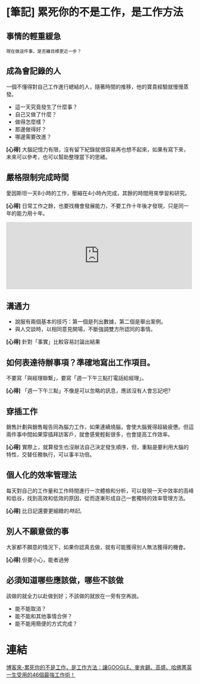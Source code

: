 # [筆記] 累死你的不是工作，是工作方法



## 事情的輕重緩急
`現在做這件事，是否離目標更近一步？`

<!--more-->
## 成為會記錄的人
一個不懂得對自己工作進行總結的人，隨著時間的推移，他的寶貴經驗就慢慢蒸發。
- 這一天究竟發生了什麼事？
- 自己又做了什麼？
- 做得怎麼樣？
-  那邊做得好？
-  哪邊需要改進？

**[心得]** 大腦記憶力有限，沒有留下紀錄就很容易再也想不起來，如果有寫下來，未來可以參考，也可以幫助整理當下的思緒。

## 嚴格限制完成時間
愛因斯坦一天8小時的工作，壓縮在4小時內完成，其餘的時間用來學習和研究。

**[心得]** 日常工作之餘，也要找機會發展能力，不要工作十年後才發現，只是同一年的能力用十年。

<iframe src="https://open.firstory.me/embed/story/clcxfaedg087y01ua225ne9lj" height="180" width="99%" frameborder="0" scrolling="no"></iframe>


## 溝通力
- 說服有兩個基本的技巧：第一個是列出數據，第二個是舉出案例。
- 與人交談時，以相同意見開場，不斷強調雙方所認同的事情。

**[心得]**  針對「事實」比較容易討論出結果

## 如何表達待辦事項？準確地寫出工作項目。
不要寫「與經理聯繫」，要寫「週一下午三點打電話給經理」。

**[心得]** 「週一下午三點」不像是可以忽略的訊息，應該沒有人會忘記吧?

## 穿插工作
銷售計劃與銷售報告同為腦力工作，如果連續燒腦，會使大腦覺得超級疲憊。但這兩件事中間如果穿插拜訪客戶，就會感覺輕鬆很多，也會提高工作效率。

**[心得]** 實際上，就算發生也沒辦法自己決定發生順序，但，重點是要利用大腦的特性，交替任務執行，可以事半功倍。

## 個人化的效率管理法
每天對自己的工作量和工作時間進行一次體檢和分析，可以發現一天中效率的高峰和低谷，找到高效和低效的原因，從而逐漸形成自己一套獨特的效率管理方法。

**[心得]**  比日記還要更細緻的*時記*。

## 別人不願意做的事
大家都不願意的情況下，如果你認真去做，就有可能獲得別人無法獲得的機會。

**[心得]** 但要小心，能者過勞

## 必須知道哪些應該做，哪些不該做
該做的就全力以赴做到好；不該做的就放在一旁有空再說。
- 能不能取消？
- 能不能和其他事情合併？
- 能不能用簡便的方式完成？

# 連結
[博客來-累死你的不是工作，是工作方法：讓GOOGLE、麥肯錫、高盛、哈佛菁英一生受用的46個最強工作術！](https://www.books.com.tw/products/0010900309)
